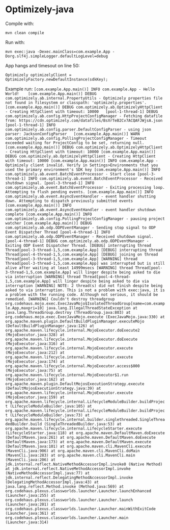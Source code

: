 # Optimizely-java

Compile with:  

`mvn clean compile`

Run with:  

`mvn exec:java -Dexec.mainClass=com.example.App -Dorg.slf4j.simpleLogger.defaultLogLevel=debug`

App hangs and timesout on line 50:   

`Optimizely optimizelyClient = OptimizelyFactory.newDefaultInstance(sdkKey);`   

Example run:
`[com.example.App.main()] INFO com.example.App - Hello World!   
[com.example.App.main()] DEBUG com.optimizely.ab.internal.PropertyUtils - Optimizely properties file not found in filesystem or classpath: 'optimizely.properties'.  
[com.example.App.main()] DEBUG com.optimizely.ab.OptimizelyHttpClient - Creating HttpClient with timeout: 10000  
[pool-1-thread-1] DEBUG com.optimizely.ab.config.HttpProjectConfigManager - Fetching datafile from: https://cdn.optimizely.com/datafiles/BsXrTeB2Cv7ACQAFJWjsA.json  
[pool-1-thread-1] INFO com.optimizely.ab.config.parser.DefaultConfigParser - using json parser: JacksonConfigParser  
[com.example.App.main()] WARN com.optimizely.ab.config.PollingProjectConfigManager - Timeout exceeded waiting for ProjectConfig to be set, returning null.
[com.example.App.main()] DEBUG com.optimizely.ab.OptimizelyHttpClient - Creating HttpClient with timeout: 10000
[com.example.App.main()] DEBUG com.optimizely.ab.OptimizelyHttpClient - Creating HttpClient with timeout: 10000
[com.example.App.main()] INFO com.example.App - Optimizely client invalid. Verify in Settings>Environments that you used the primary environment's SDK key
[com.example.App.main()] INFO com.optimizely.ab.event.BatchEventProcessor - Start close
[pool-3-thread-1] INFO com.optimizely.ab.event.BatchEventProcessor - Received shutdown signal.
[pool-3-thread-1] INFO com.optimizely.ab.event.BatchEventProcessor - Exiting processing loop. Attempting to flush pending events.
[com.example.App.main()] INFO com.optimizely.ab.event.AsyncEventHandler - event handler shutting down. Attempting to dispatch previously submitted events
[com.example.App.main()] INFO com.optimizely.ab.event.AsyncEventHandler - event handler shutdown complete
[com.example.App.main()] INFO com.optimizely.ab.config.PollingProjectConfigManager - pausing project watcher
[com.example.App.main()] DEBUG com.optimizely.ab.odp.ODPEventManager - Sending stop signal to ODP Event Dispatcher Thread
[pool-4-thread-1] INFO com.optimizely.ab.odp.ODPEventManager - Received shutdown signal.
[pool-4-thread-1] DEBUG com.optimizely.ab.odp.ODPEventManager - Exiting ODP Event Dispatcher Thread.
[DEBUG] interrupting thread Thread[pool-3-thread-1,5,com.example.App]
[DEBUG] interrupting thread Thread[pool-4-thread-1,5,com.example.App]
[DEBUG] joining on thread Thread[pool-3-thread-1,5,com.example.App]
[WARNING] thread Thread[pool-3-thread-1,5,com.example.App] was interrupted but is still alive after waiting at least 14999msecs
[WARNING] thread Thread[pool-3-thread-1,5,com.example.App] will linger despite being asked to die via interruption
[WARNING] thread Thread[pool-4-thread-1,5,com.example.App] will linger despite being asked to die via interruption
[WARNING] NOTE: 2 thread(s) did not finish despite being asked to via interruption. This is not a problem with exec:java, it is a problem with the running code. Although not serious, it should be remedied.
[WARNING] Couldn't destroy threadgroup org.codehaus.mojo.exec.ExecJavaMojo$IsolatedThreadGroup[name=com.example.App,maxpri=10]
java.lang.IllegalThreadStateException
    at java.lang.ThreadGroup.destroy (ThreadGroup.java:803)
    at org.codehaus.mojo.exec.ExecJavaMojo.execute (ExecJavaMojo.java:330)
    at org.apache.maven.plugin.DefaultBuildPluginManager.executeMojo (DefaultBuildPluginManager.java:126)
    at org.apache.maven.lifecycle.internal.MojoExecutor.doExecute2 (MojoExecutor.java:328)
    at org.apache.maven.lifecycle.internal.MojoExecutor.doExecute (MojoExecutor.java:316)
    at org.apache.maven.lifecycle.internal.MojoExecutor.execute (MojoExecutor.java:212)
    at org.apache.maven.lifecycle.internal.MojoExecutor.execute (MojoExecutor.java:174)
    at org.apache.maven.lifecycle.internal.MojoExecutor.access$000 (MojoExecutor.java:75)
    at org.apache.maven.lifecycle.internal.MojoExecutor$1.run (MojoExecutor.java:162)
    at org.apache.maven.plugin.DefaultMojosExecutionStrategy.execute (DefaultMojosExecutionStrategy.java:39)
    at org.apache.maven.lifecycle.internal.MojoExecutor.execute (MojoExecutor.java:159)
    at org.apache.maven.lifecycle.internal.LifecycleModuleBuilder.buildProject (LifecycleModuleBuilder.java:105)
    at org.apache.maven.lifecycle.internal.LifecycleModuleBuilder.buildProject (LifecycleModuleBuilder.java:73)
    at org.apache.maven.lifecycle.internal.builder.singlethreaded.SingleThreadedBuilder.build (SingleThreadedBuilder.java:53)
    at org.apache.maven.lifecycle.internal.LifecycleStarter.execute (LifecycleStarter.java:118)
    at org.apache.maven.DefaultMaven.doExecute (DefaultMaven.java:261)
    at org.apache.maven.DefaultMaven.doExecute (DefaultMaven.java:173)
    at org.apache.maven.DefaultMaven.execute (DefaultMaven.java:101)
    at org.apache.maven.cli.MavenCli.execute (MavenCli.java:906)
    at org.apache.maven.cli.MavenCli.doMain (MavenCli.java:283)
    at org.apache.maven.cli.MavenCli.main (MavenCli.java:206)
    at jdk.internal.reflect.NativeMethodAccessorImpl.invoke0 (Native Method)
    at jdk.internal.reflect.NativeMethodAccessorImpl.invoke (NativeMethodAccessorImpl.java:77)
    at jdk.internal.reflect.DelegatingMethodAccessorImpl.invoke (DelegatingMethodAccessorImpl.java:43)
    at java.lang.reflect.Method.invoke (Method.java:569)
    at org.codehaus.plexus.classworlds.launcher.Launcher.launchEnhanced (Launcher.java:255)
    at org.codehaus.plexus.classworlds.launcher.Launcher.launch (Launcher.java:201)
    at org.codehaus.plexus.classworlds.launcher.Launcher.mainWithExitCode (Launcher.java:361)
    at org.codehaus.plexus.classworlds.launcher.Launcher.main (Launcher.java:314)`  
